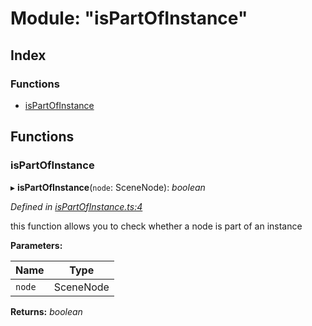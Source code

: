 
# Module: "isPartOfInstance"

## Index

### Functions

* [isPartOfInstance](_ispartofinstance_.md#ispartofinstance)

## Functions

###  isPartOfInstance

▸ **isPartOfInstance**(`node`: SceneNode): *boolean*

*Defined in [isPartOfInstance.ts:4](https://github.com/figma-plugin-helper-functions/figma-plugin-helpers/blob/43ca7ad/src/helpers/isPartOfInstance.ts#L4)*

this function allows you to check whether a node is part of an instance

**Parameters:**

Name | Type |
------ | ------ |
`node` | SceneNode |

**Returns:** *boolean*

